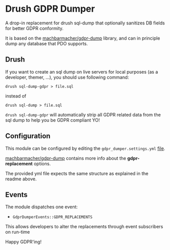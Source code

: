 # Drush GDPR Dumper

A drop-in replacement for drush sql-dump that optionally sanitizes DB fields for better GDPR conformity.

It is based on the [machbarmacher/gdpr-dump](https://github.com/machbarmacher/gdpr-dump) library, 
and can in principle dump any database that PDO supports. 

## Drush

If you want to create an sql dump on live servers for local purposes (as a developer, themer, ...), 
you should use following command:

```
drush sql-dump-gdpr > file.sql
```

instead of 

```
drush sql-dump > file.sql
```

`drush sql-dump-gdpr` will automatically strip all GDPR related data from the sql dump to help you 
be GDPR compliant YO!

## Configuration

This module can be configured by editing the `gdpr_dumper.settings.yml` [file](https://github.com/robiningelbrecht/gdpr-dumper/blob/master/config/install/gdpr_dumper.settings.yml).

[machbarmacher/gdpr-dump](https://github.com/machbarmacher/gdpr-dump) contains more info about 
the **gdpr-replacement** options. 

The provided yml file expects the same structure as explained in the readme above.

## Events

The module dispatches one event:
* `GdprDumperEvents::GDPR_REPLACEMENTS`
 
This allows developers to alter the replacements through event subscribers on run-time

Happy GDPR'ing!
